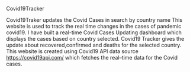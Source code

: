 Covid19Tracker

Covid19Traker updates the Covid Cases in search by country name 
This website is used to track the real time changes in the cases of pandemic covid19.
I have built a real-time Covid Cases Updating dashboard which displays the cases based on country selected.
Covid19 Tracker gives the update about recovered,confirmed and deaths for the selected country.
This website is created using Covid19 API data source https://covid19api.com/ which fetches the real–time data for the Covid cases.
